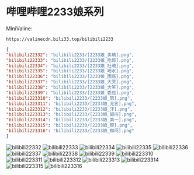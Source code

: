 # 哔哩哔哩2233娘系列

MiniValine:

`https://valinecdn.bili33.top/bilibili2233`

```json
{
"bilibili22332": "bilibili2233/[2233娘_卖萌].png",
"bilibili22333": "bilibili2233/[2233娘_吃惊].png",
"bilibili22334": "bilibili2233/[2233娘_吐魂].png",
"bilibili22335": "bilibili2233/[2233娘_喝水].png",
"bilibili22336": "bilibili2233/[2233娘_困惑].png",
"bilibili22337": "bilibili2233/[2233娘_大哭].png",
"bilibili22338": "bilibili2233/[2233娘_大笑].png",
"bilibili22339": "bilibili2233/[2233娘_委屈].png",
"bilibili223310": "bilibili2233/[2233娘_怒].png",
"bilibili223311": "bilibili2233/[2233娘_无言].png",
"bilibili223312": "bilibili2233/[2233娘_汗].png",
"bilibili223313": "bilibili2233/[2233娘_疑问].png",
"bilibili223314": "bilibili2233/[2233娘_第一].png",
"bilibili223315": "bilibili2233/[2233娘_耶].png",
"bilibili223316": "bilibili2233/[2233娘_郁闷].png"
}
```

![bilibili22332](https://valinecdn.bili33.top/bilibili2233/[2233娘_卖萌].png)
![bilibili22333](https://valinecdn.bili33.top/bilibili2233/[2233娘_吃惊].png)
![bilibili22334](https://valinecdn.bili33.top/bilibili2233/[2233娘_吐魂].png)
![bilibili22335](https://valinecdn.bili33.top/bilibili2233/[2233娘_喝水].png)
![bilibili22336](https://valinecdn.bili33.top/bilibili2233/[2233娘_困惑].png)
![bilibili22337](https://valinecdn.bili33.top/bilibili2233/[2233娘_大哭].png)
![bilibili22338](https://valinecdn.bili33.top/bilibili2233/[2233娘_大笑].png)
![bilibili22339](https://valinecdn.bili33.top/bilibili2233/[2233娘_委屈].png)
![bilibili223310](https://valinecdn.bili33.top/bilibili2233/[2233娘_怒].png)
![bilibili223311](https://valinecdn.bili33.top/bilibili2233/[2233娘_无言].png)
![bilibili223312](https://valinecdn.bili33.top/bilibili2233/[2233娘_汗].png)
![bilibili223313](https://valinecdn.bili33.top/bilibili2233/[2233娘_疑问].png)
![bilibili223314](https://valinecdn.bili33.top/bilibili2233/[2233娘_第一].png)
![bilibili223315](https://valinecdn.bili33.top/bilibili2233/[2233娘_耶].png)
![bilibili223316](https://valinecdn.bili33.top/bilibili2233/[2233娘_郁闷].png)